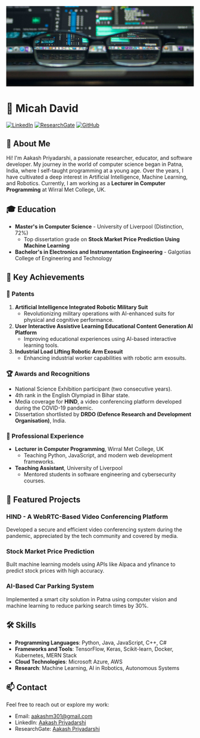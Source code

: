 <picture>
  <img alt="Shows an illustrated sun in light mode and a moon with stars in dark mode." src="2.jpg">
</picture>


# 🎸 Micah David
 
[![LinkedIn](https://img.shields.io/badge/LinkedIn-Profile-blue?style=flat&logo=linkedin)](https://www.linkedin.com/in/aakashpriyadarshi/)
[![ResearchGate](https://img.shields.io/badge/ResearchGate-Profile-green?style=flat&logo=researchgate)](https://www.researchgate.net/profile/Aakash-Priyadarshi)
[![GitHub](https://img.shields.io/github/followers/aakashpriyadarshi?style=social)](https://github.com/aakashpriyadarshi)
 
## 🚀 About Me
 
Hi! I'm Aakash Priyadarshi, a passionate researcher, educator, and software developer. My journey in the world of computer science began in Patna, India, where I self-taught programming at a young age. Over the years, I have cultivated a deep interest in Artificial Intelligence, Machine Learning, and Robotics. Currently, I am working as a **Lecturer in Computer Programming** at Wirral Met College, UK.
 
## 🎓 Education
 
- **Master's in Computer Science** - University of Liverpool (Distinction, 72%)
  - Top dissertation grade on **Stock Market Price Prediction Using Machine Learning**
- **Bachelor's in Electronics and Instrumentation Engineering** - Galgotias College of Engineering and Technology
 
## 🌟 Key Achievements
 
### 📜 Patents
1. **Artificial Intelligence Integrated Robotic Military Suit**  
   - Revolutionizing military operations with AI-enhanced suits for physical and cognitive performance.
2. **User Interactive Assistive Learning Educational Content Generation AI Platform**  
   - Improving educational experiences using AI-based interactive learning tools.
3. **Industrial Load Lifting Robotic Arm Exosuit**  
   - Enhancing industrial worker capabilities with robotic arm exosuits.
 
### 🏆 Awards and Recognitions
- National Science Exhibition participant (two consecutive years).
- 4th rank in the English Olympiad in Bihar state.
- Media coverage for **HIND**, a video conferencing platform developed during the COVID-19 pandemic.
- Dissertation shortlisted by **DRDO (Defence Research and Development Organisation)**, India.
 
### 💼 Professional Experience
- **Lecturer in Computer Programming**, Wirral Met College, UK
  - Teaching Python, JavaScript, and modern web development frameworks.
- **Teaching Assistant**, University of Liverpool
  - Mentored students in software engineering and cybersecurity courses.
 
## 📂 Featured Projects
### HIND - A WebRTC-Based Video Conferencing Platform
Developed a secure and efficient video conferencing system during the pandemic, appreciated by the tech community and covered by media.
 
### Stock Market Price Prediction
Built machine learning models using APIs like Alpaca and yfinance to predict stock prices with high accuracy.
 
### AI-Based Car Parking System
Implemented a smart city solution in Patna using computer vision and machine learning to reduce parking search times by 30%.
 
## 🛠️ Skills
- **Programming Languages**: Python, Java, JavaScript, C++, C#
- **Frameworks and Tools**: TensorFlow, Keras, Scikit-learn, Docker, Kubernetes, MERN Stack
- **Cloud Technologies**: Microsoft Azure, AWS
- **Research**: Machine Learning, AI in Robotics, Autonomous Systems
 
## 📫 Contact
Feel free to reach out or explore my work:
- Email: [aakashm301@gmail.com](mailto:aakashm301@gmail.com)
- LinkedIn: [Aakash Priyadarshi](https://www.linkedin.com/in/aakashpriyadarshi/)
- ResearchGate: [Aakash Priyadarshi](https://www.researchgate.net/profile/Aakash-Priyadarshi)

